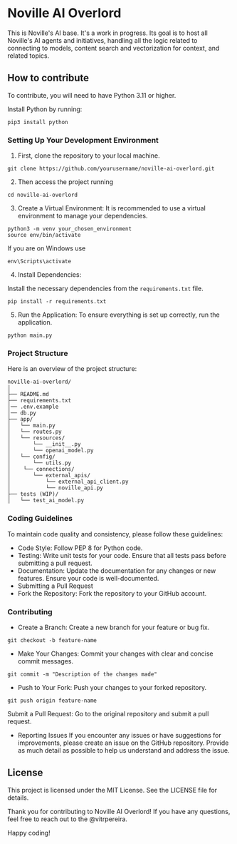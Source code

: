 # Noville AI Overlord

This is Noville's AI base. It's a work in progress. Its goal is to host all Noville's AI agents and initiatives, handling all the logic related to connecting to models, content search and vectorization for context, and related topics.

## How to contribute

To contribute, you will need to have Python 3.11 or higher.

Install Python by running:

```shell
pip3 install python
```

### Setting Up Your Development Environment

1. First, clone the repository to your local machine.

```shell
git clone https://github.com/yourusername/noville-ai-overlord.git
```

2. Then access the project running
```shell
cd noville-ai-overlord
```

3. Create a Virtual Environment: It is recommended to use a virtual environment to manage your dependencies.

```shell
python3 -m venv your_chosen_environment
source env/bin/activate
```

If you are on Windows use 
```shell
env\Scripts\activate
```

4. Install Dependencies: 

Install the necessary dependencies from the `requirements.txt` file.
```shell
pip install -r requirements.txt
```

5. Run the Application: To ensure everything is set up correctly, run the application.

```shell
python main.py
```

### Project Structure
Here is an overview of the project structure:

```arduino
noville-ai-overlord/
│
├── README.md
├── requirements.txt
│── .env.example
│── db.py
├── app/
│   └── main.py
│   └── routes.py
│   └── resources/
│       └── __init__.py
│       └── openai_model.py
│   └── config/
│       └── utils.py
│    └── connections/
│       └── external_apis/
│           └── external_api_client.py
│           └── noville_api.py
├── tests (WIP)/
│   └── test_ai_model.py
```

### Coding Guidelines
To maintain code quality and consistency, please follow these guidelines:

- Code Style: Follow PEP 8 for Python code.
- Testing: Write unit tests for your code. Ensure that all tests pass before submitting a pull request.
- Documentation: Update the documentation for any changes or new features. Ensure your code is well-documented.
- Submitting a Pull Request
- Fork the Repository: Fork the repository to your GitHub account.

### Contributing 
- Create a Branch: Create a new branch for your feature or bug fix.

```shell
git checkout -b feature-name
```

- Make Your Changes: Commit your changes with clear and concise commit messages.
```shell
git commit -m "Description of the changes made"
```

- Push to Your Fork: Push your changes to your forked repository.
```shell
git push origin feature-name
```

Submit a Pull Request: Go to the original repository and submit a pull request.

- Reporting Issues
If you encounter any issues or have suggestions for improvements, please create an issue on the GitHub repository. Provide as much detail as possible to help us understand and address the issue.

## License

This project is licensed under the MIT License. See the LICENSE file for details.

Thank you for contributing to Noville AI Overlord! If you have any questions, feel free to reach out to the @vitrpereira.

Happy coding!
